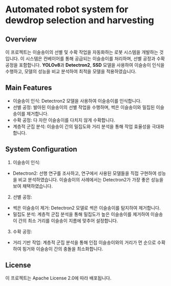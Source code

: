 # Automated robot system for dewdrop selection and harvesting
## Overview
이 프로젝트는 이슬송이의 선별 및 수확 작업을 자동화하는 로봇 시스템을 개발하는 것입니다.
이 시스템은 컨베이어를 통해 공급되는 이슬송이를 처리하며, 선별 공정과 수확 공정을 포함합니다.
**YOLOv8**과 **Detectron2**, **SSD** 모델을 사용하여 이슬송이 인식을 수행하고, 모델의 성능을 비교 분석하여 최적을 모델을 적용하였습니다.

## Main Features
- 이슬송이 인식: Detectron2 모델을 사용하여 이슬송이를 인식합니다.
- 선별 공정: 발아된 이슬송이의 선별 작업을 수행하며, 썩은 이슬송이와 밀집된 이슬송이를 제거합니다.
- 수확 공정: 다 자란 이슬송이를 다치지 않게 수확합니다.
- 계층적 군집 분석: 이슬송이 간의 밀집도와 거리 분석을 통해 작업 효율성을 극대화합니다.

## System Configuration
1. 이슬송이 인식:
- Detectron2: 선행 연구를 조사하고, 연구에서 사용된 모델들을 직접 구현하여 성능을 비교 분석하였습니다. 이슬송이의 사례에서는 Detectron2가 가장 좋은 성능을 보여 채택하였습니다.
2. 선별 공정:
- 썩은 이슬송이 제거: Detectron2 모델로 썩은 이슬송이를 탐지하여 제거합니다.
- 밀집도 분석: 계층적 군집 분석을 통해 밀집도가 높은 이슬송이를 제거하여 이슬송이 간의 최소 거리를 이슬송이 지름에 맞추어 설정합니다.
3. 수확 공정:
- 거리 기반 작업: 계층적 군집 분석을 통해 인접 이슬송이와의 거리가 먼 순으로 수확하여 핑거와 이슬송이 간의 충돌을 최소화합니다.

## License
이 프로젝트는 Apache License 2.0에 따라 배포됩니다.
